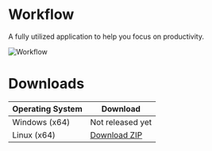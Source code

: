 # Workflow

A fully utilized application to help you focus on productivity.

![Workflow](https://github.com/user-attachments/assets/07eda9f2-3a43-4186-882f-bf3b05f79fec)

# Downloads

| Operating System | Download |
| ---------------- | -------- |
| Windows (x64)    | Not released yet |
| Linux (x64)      | [Download ZIP](https://github.com/phan-forsure/workflow-app/releases/download/workflow/0.0.0.zip) |
